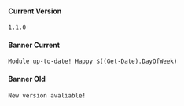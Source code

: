 #### Current Version

```
1.1.0
```

#### Banner Current

```
Module up-to-date! Happy $((Get-Date).DayOfWeek)
```

#### Banner Old

```
New version avaliable!
```
